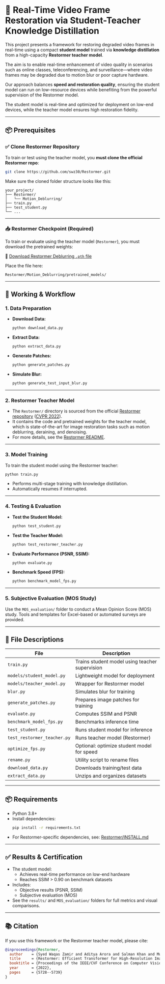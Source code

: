 # 🧠 Real-Time Video Frame Restoration via Student-Teacher Knowledge Distillation

This project presents a framework for restoring degraded video frames in real-time using a compact **student model** trained via **knowledge distillation** from a high-capacity **Restormer teacher model**.

The aim is to enable real-time enhancement of video quality in scenarios such as online classes, teleconferencing, and surveillance—where video frames may be degraded due to motion blur or poor capture hardware.

Our approach balances **speed and restoration quality**, ensuring the student model can run on low-resource devices while benefiting from the powerful supervision of the Restormer model.

The student model is real-time and optimized for deployment on low-end devices, while the teacher model ensures high restoration fidelity.

---

## 📦 Prerequisites

### ✅ Clone Restormer Repository

To train or test using the teacher model, you **must clone the official Restormer repo**:

```bash
git clone https://github.com/swz30/Restormer.git
```

Make sure the cloned folder structure looks like this:

```
your_project/
├── Restormer/
│   └── Motion_Deblurring/
├── train.py
├── test_student.py
└── ...
```

---

### 📥 Restormer Checkpoint (Required)

To train or evaluate using the teacher model (`Restormer`), you must download the pretrained weights:

🔗 [Download Restormer Deblurring `.pth` file](https://drive.google.com/file/d/1TDzcqvoNJS54yk7RSC-pco__HB4E32pz/view?usp=drive_link)

Place the file here:

```
Restormer/Motion_Deblurring/pretrained_models/
```

---

## 🧪 Working & Workflow

### 1. **Data Preparation**

- **Download Data:**  
  ```bash
  python download_data.py
  ```

- **Extract Data:**  
  ```bash
  python extract_data.py
  ```

- **Generate Patches:**  
  ```bash
  python generate_patches.py
  ```

- **Simulate Blur:**  

  ```bash
  python generate_test_input_blur.py
  ```

---

### 2. **Restormer Teacher Model**

- The `Restormer/` directory is sourced from the official [Restormer repository](https://github.com/swz30/Restormer) ([CVPR 2022](https://arxiv.org/abs/2111.09881)).
- It contains the code and pretrained weights for the teacher model, which is state-of-the-art for image restoration tasks such as motion deblurring, deraining, and denoising.
- For more details, see the [Restormer README](https://github.com/swz30/Restormer/blob/main/README.md).

---

### 3. **Model Training**

To train the student model using the Restormer teacher:

```bash
python train.py
```

- Performs multi-stage training with knowledge distillation.
- Automatically resumes if interrupted.

---

### 4. **Testing & Evaluation**

- **Test the Student Model:**
  ```bash
  python test_student.py
  ```

- **Test the Teacher Model:**
  ```bash
  python test_restormer_teacher.py
  ```

- **Evaluate Performance (PSNR, SSIM):**
  ```bash
  python evaluate.py
  ```

- **Benchmark Speed (FPS):**
  ```bash
  python benchmark_model_fps.py
  ```

---

### 5. **Subjective Evaluation (MOS Study)**

Use the `MOS_evaluation/` folder to conduct a Mean Opinion Score (MOS) study. Tools and templates for Excel-based or automated surveys are provided.

---

## 📁 File Descriptions

| File                          | Description                                              |
|------------------------------|----------------------------------------------------------|
| `train.py`                   | Trains student model using teacher supervision           |
| `models/student_model.py`    | Lightweight model for deployment                         |
| `models/teacher_model.py`    | Wrapper for Restormer model                              |
| `blur.py`                    | Simulates blur for training                              |
| `generate_patches.py`        | Prepares image patches for training                      |
| `evaluate.py`                | Computes SSIM and PSNR                                   |
| `benchmark_model_fps.py`     | Benchmarks inference time                                |
| `test_student.py`            | Runs student model for inference                         |
| `test_restormer_teacher.py`  | Runs teacher model (Restormer)                           |
| `optimize_fps.py`            | Optional: optimize student model for speed               |
| `rename.py`                  | Utility script to rename files                           |
| `download_data.py`           | Downloads training/test data                             |
| `extract_data.py`            | Unzips and organizes datasets                            |

---

## 📦 Requirements

- Python 3.8+
- Install dependencies:
  ```bash
  pip install -r requirements.txt
  ```
- For Restormer-specific dependencies, see:
  [Restormer/INSTALL.md](https://github.com/swz30/Restormer/blob/main/INSTALL.md)

---

## ✅ Results & Certification

- The student model:
  - Achieves real-time performance on low-end hardware
  - Reaches SSIM > 0.90 on benchmark datasets
- Includes:
  - Objective results (PSNR, SSIM)
  - Subjective evaluation (MOS)
- See the `results/` and `MOS_evaluation/` folders for full metrics and visual comparisons.

---

## 📚 Citation

If you use this framework or the Restormer teacher model, please cite:

```bibtex
@inproceedings{Restormer,
  author    = {Syed Waqas Zamir and Aditya Arora and Salman Khan and Munawar Hayat and Fahad Shahbaz Khan and Ming-Hsuan Yang and Ling Shao},
  title     = {Restormer: Efficient Transformer for High-Resolution Image Restoration},
  booktitle = {Proceedings of the IEEE/CVF Conference on Computer Vision and Pattern Recognition (CVPR)},
  year      = {2022},
  pages     = {5728--5739}
}
```

